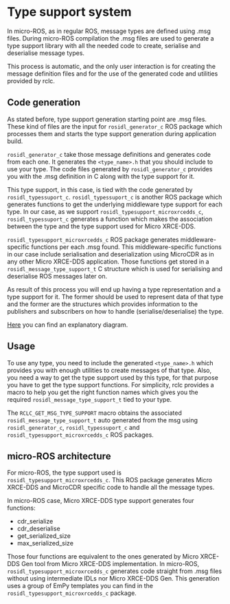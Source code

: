# Type support system

In micro-ROS, as in regular ROS, message types are defined using .msg files.
During micro-ROS compilation the .msg files are used to  generate a type support library with all the needed code to create, serialise and deserialise message types.

This process is automatic, and the only user interaction is for creating the message definition files and for the use of the generated code and utilities provided by rclc.

## Code generation

As stated before, type support generation starting point are .msg files.
These kind of files are the input for `rosidl_generator_c` ROS package which processes them and starts the type support generation during application build.

`rosidl_generator_c` take those message definitions and generates code from each one.
It generates the `<type_name>.h` that you should include to use your type.
The code files generated by `rosidl_generator_c` provides you with the .msg definition in C along with the type support for it.

This type support, in this case, is tied with the code generated by `rosidl_typessuport_c`.
`rosidl_typessuport_c` is another ROS package which generates functions to get the underlying middleware type support for each type.
In our case, as we support `rosidl_typesupport_microxrcedds_c`, `rosidl_typessuport_c` generates a function which makes the association between the type and the type support used for Micro XRCE-DDS.

`rosidl_typesupport_microxrcedds_c` ROS package generates middleware-specific functions per each .msg found.
This middleware-specific functions in our case include serialisation and deserialization using MicroCDR as in any other Micro XRCE-DDS application.
Those functions get stored in a `rosidl_message_type_support_t` C structure which is used for serialising and deserialise ROS messages later on.

As result of this process you will end up having a type representation and a type support for it. The former should be used to represent data of that type and the former are the structures which provides information to the publishers and subscribers on how to handle (serialise/deserialise) the type.

[Here](type_support.puml) you can find an explanatory diagram.

## Usage

To use any type, you need to include the generated `<type_name>.h` which provides you with enough utilities to create messages of that type.
Also, you need a way to get the type support used by this type, for that purpose you have to get the type support functions. For simplicity, rclc provides a macro to help you get the right function names which gives you the required `rosidl_message_type_support_t` tied to your type.

The ```RCLC_GET_MSG_TYPE_SUPPORT``` macro obtains the associated `rosidl_message_type_support_t` auto generated from the msg using `rosidl_generator_c`, `rosidl_typessuport_c` and `rosidl_typesupport_microxrcedds_c` ROS packages.

## micro-ROS architecture

For micro-ROS, the type support used is `rosidl_typesupport_microxrcedds_c`.
This ROS package generates Micro XRCE-DDS and MicroCDR specific code to handle all the message types.

In micro-ROS case, Micro XRCE-DDS type support generates four functions:

- cdr_serialize
- cdr_deserialise
- get_serialized_size
- max_serialized_size

Those four functions are equivalent to the ones generated by Micro XRCE-DDS Gen tool from Micro XRCE-DDS implementation.
In micro-ROS, `rosidl_typesupport_microxrcedds_c` generates code straight from .msg files without using intermediate IDLs nor Micro XRCE-DDS Gen.
This generation uses a group of EmPy templates you can find in the `rosidl_typesupport_microxrcedds_c` package.
